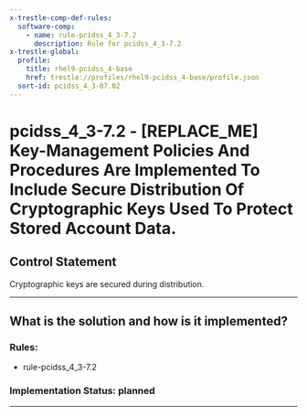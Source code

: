 ```yaml
---
x-trestle-comp-def-rules:
  software-comp:
    - name: rule-pcidss_4_3-7.2
      description: Rule for pcidss_4_3-7.2
x-trestle-global:
  profile:
    title: rhel9-pcidss_4-base
    href: trestle://profiles/rhel9-pcidss_4-base/profile.json
  sort-id: pcidss_4_3-07.02
---
```


# pcidss_4_3-7.2 - \[REPLACE_ME\] Key-Management Policies And Procedures Are Implemented To Include Secure Distribution Of Cryptographic Keys Used To Protect Stored Account Data.

## Control Statement

Cryptographic keys are secured during distribution.

______________________________________________________________________

## What is the solution and how is it implemented?

<!-- For implementation status enter one of: implemented, partial, planned, alternative, not-applicable -->

<!-- Note that the list of rules under ### Rules: is read-only and changes will not be captured after assembly to JSON -->

<!-- Add control implementation description here for control: pcidss_4_3-7.2 -->

### Rules:

  - rule-pcidss_4_3-7.2

### Implementation Status: planned

______________________________________________________________________
